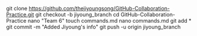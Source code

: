 git clone 
https://github.com/thejiyoungsong/GitHub-Collaboration-Practice.git
git checkout -b jiyoung_branch
cd GitHub-Collaboration-Practice
nano "Team 6"
touch commands.md
nano commands.md
git add *
git commit -m "Added Jiyoung's info"
git push -u origin jiyoung_branch
